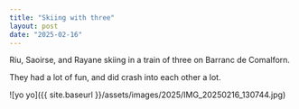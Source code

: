 ```yaml
---
title: "Skiing with three"
layout: post
date: "2025-02-16"
---
```


Riu, Saoirse, and Rayane skiing in a train of three on Barranc de Comalforn.

They had a lot of fun, and did crash into each other a lot.

![yo yo]({{ site.baseurl }}/assets/images/2025/IMG_20250216_130744.jpg)
